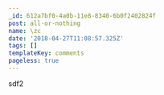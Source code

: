 ```yaml
---
_id: 612a7bf0-4a0b-11e8-8340-6b0f2402824f
post: all-or-nothing
name: \zc
date: '2018-04-27T11:08:57.325Z'
tags: []
templateKey: comments
pageless: true
---
```

sdf2
